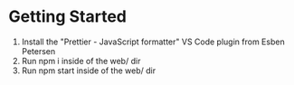 # Getting Started

1. Install the "Prettier - JavaScript formatter" VS Code plugin from Esben Petersen
2. Run npm i inside of the web/ dir
3. Run npm start inside of the web/ dir